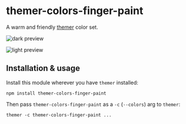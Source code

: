 # themer-colors-finger-paint

A warm and friendly [themer](https://github.com/mjswensen/themer) color set.

![dark preview](https://cdn.jsdelivr.net/gh/mjswensen/themer@6a7858561fdc72e85c87f691b89a765c21db0520/assets/preview/themer-colors-finger-paint-dark-swatch.svg)

![light preview](https://cdn.jsdelivr.net/gh/mjswensen/themer@6a7858561fdc72e85c87f691b89a765c21db0520/assets/preview/themer-colors-finger-paint-light-swatch.svg)

## Installation & usage

Install this module wherever you have `themer` installed:

    npm install themer-colors-finger-paint

Then pass `themer-colors-finger-paint` as a `-c` (`--colors`) arg to `themer`:

    themer -c themer-colors-finger-paint ...
